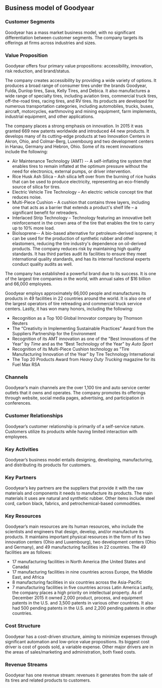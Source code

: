 Business model of Goodyear
--------------------------

 ### Customer Segments

 Goodyear has a mass market business model, with no significant differentiation between customer segments. The company targets its offerings at firms across industries and sizes.

 ### Value Proposition

 Goodyear offers four primary value propositions: accessibility, innovation, risk reduction, and brand/status.

 The company creates accessibility by providing a wide variety of options. It produces a broad range of consumer tires under the brands Goodyear, Fulda, Dunlop tires, Sava, Kelly Tires, and Debica. It also manufactures a wide range of specialty tires, including aviation tires, commercial truck tires, off-the-road tires, racing tires, and RV tires. Its products are developed for numerous transportation categories, including automobiles, trucks, buses, aircraft, motorcycles, earthmoving and mining equipment, farm implements, industrial equipment, and other applications.

 The company places a strong emphasis on innovation. In 2015 it was granted 669 new patents worldwide and introduced 44 new products. It develops many of its cutting-edge products at two Innovation Centers in Akron, Ohio, and Colmar-Berg, Luxembourg and two development centers in Hanau, Germany and Hebron, Ohio. Some of its recent innovations include the following:

  * Air Maintenance Technology (AMT) -- A self-inflating tire system that enables tires to remain inflated at the optimum pressure without the need for electronics, external pumps, or driver intervention.
 * Rice Husk Ash Silica – Ash silica left over from the burning of rice husks that can be used to produce electricity, representing an eco-friendly source of silica for tires.
 * Electric Vehicle Tire Technology – An electric vehicle concept tire that reduces noise.
 * Multi-Piece Cushion – A cushion that contains three layers, including one that acts as a barrier that extends a product's shelf life – a significant benefit for retreaders.
 * Interlaced Strip Technology – Technology featuring an innovative belt reinforcement in the crown area of the tire that enables the tire to carry up to 10% more load.
 * BioIsoprene-- A bio-based alternative for petroleum-derived isoprene; it can be used for the production of synthetic rubber and other elastomers, reducing the tire industry's dependence on oil-derived products.
  The company reduces risk by maintaining high quality standards. It has third parties audit its facilities to ensure they meet international quality standards, and has its internal functional experts conduct quality audits as well.

 The company has established a powerful brand due to its success. It is one of the largest tire companies in the world, with annual sales of $16 billion and 66,000 employees.

 Goodyear employs approximately 66,000 people and manufactures its products in 49 facilities in 22 countries around the world. It is also one of the largest operators of tire retreading and commercial truck service centers. Lastly, it has won many honors, including the following:

  * Recognition as a Top 100 Global Innovator company by Thomson Reuters
 * The “Creativity in Implementing Sustainable Practices” Award from the Suppliers Partnership for the Environment
 * Recognition of its AMT innovation as one of the "Best Innovations of the Year" by *Time* and as the “Best Technology of the Year" by *Auto Sport*
 * Recognition of its Multi-Piece Cushion technology as "Tire Manufacturing Innovation of the Year" by Tire Technology International
 * The Top 20 Products Award from *Heavy Duty Trucking* magazine for its Fuel Max RSA
  ### Channels

 Goodyear’s main channels are the over 1,100 tire and auto service center outlets that it owns and operates. The company promotes its offerings through website, social media pages, advertising, and participation in conferences.

 ### Customer Relationships

 Goodyear’s customer relationship is primarily of a self-service nature. Customers utilize its products while having limited interaction with employees.

 ### Key Activities

 Goodyear’s business model entails designing, developing, manufacturing, and distributing its products for customers.

 ### Key Partners

 Goodyear’s key partners are the suppliers that provide it with the raw materials and components it needs to manufacture its products. The main materials it uses are natural and synthetic rubber. Other items include steel cord, carbon black, fabrics, and petrochemical-based commodities.

 ### Key Resources

 Goodyear’s main resources are its human resources, who include the scientists and engineers that design, develop, and/or manufacture its products. It maintains important physical resources in the form of its two innovation centers (Ohio and Luxembourg), two development centers (Ohio and Germany), and 49 manufacturing facilities in 22 countries. The 49 facilities are as follows:

  * 17 manufacturing facilities in North America (the United States and Canada)
 * 17 manufacturing facilities in nine countries across Europe, the Middle East, and Africa
 * 8 manufacturing facilities in six countries across the Asia-Pacific
 * 7 manufacturing facilities in five countries across Latin America
  Lastly, the company places a high priority on intellectual property. As of December 2015 it owned 2,000 product, process, and equipment patents in the U.S. and 3,500 patents in various other countries. It also had 500 pending patents in the U.S. and 2,200 pending patents in other countries.

 ### Cost Structure

 Goodyear has a cost-driven structure, aiming to minimize expenses through significant automation and low-price value propositions. Its biggest cost driver is cost of goods sold, a variable expense. Other major drivers are in the areas of sales/marketing and administration, both fixed costs.

 ### Revenue Streams

 Goodyear has one revenue stream: revenues it generates from the sale of its tires and related products to customers.